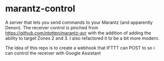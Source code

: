# marantz-control
A server that lets you send commands to your Marantz (and apparently Denon). 
The receiver control is pinched from https://github.com/ntotten/marantz-avr with the addition of adding the ability to target Zones 2 and 3. I also refactored it to be a bit more modern.

The idea of this repo is to create a webhook that IFTTT can POST to so i can control the receiver with Google Assistant
